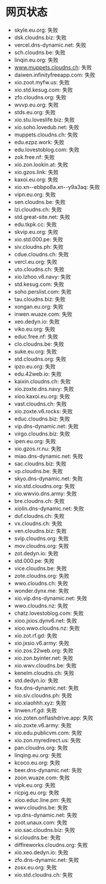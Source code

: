 # 网页状态
- skyle.eu.org: 失败
- dsk.cloudns.biz: 失败
- vercel.dns-dynamic.net: 失败
- sch.cloudns.be: 失败
- linqin.eu.org: 失败
- www.muppets.cloudns.ch: 失败
- daiwen.infinityfreeapp.com: 失败
- xio.zoot.myfw.us: 失败
- xio.std.kesug.com: 失败
- zfo.cloudns.org: 失败
- wvvp.eu.org: 失败
- stds.eu.org: 失败
- xio.stu.loveslife.biz: 失败
- xio.soho.lovedub.net: 失败
- muppets.cloudns.ch: 失败
- edu.ezpz.work: 失败
- edu.lovestoblog.com: 失败
- zok.free.nf: 失败
- xio.zon.lookin.at: 失败
- xio.gzos.link: 失败
- kaxoi.eu.org: 失败
- xio.xn--ebbpo8a.xn--y9a3aq: 失败
- vipn.eu.org: 失败
- sen.cloudns.be: 失败
- lzi.cloudns.ch: 失败
- std.great-site.net: 失败
- edu.tkpk.cc: 失败
- skvip.eu.org: 失败
- xio.std.000.pe: 失败
- siv.cloudns.ph: 失败
- cdue.cloudns.ch: 失败
- vercl.eu.org: 失败
- uto.cloudns.ch: 失败
- xio.lzhoo.v6.navy: 失败
- std.kesug.com: 失败
- soho.perslist.com: 失败
- tau.cloudns.biz: 失败
- xongan.eu.org: 失败
- inwen.wuaze.com: 失败
- xeo.dedyn.io: 失败
- viko.eu.org: 失败
- educ.free.nf: 失败
- clo.cloudns.be: 失败
- suke.eu.org: 失败
- std.cloudns.org: 失败
- ipzo.eu.org: 失败
- edu.42web.io: 失败
- kaixin.cloudns.ch: 失败
- xio.zoxte.dns.navy: 失败
- xioo.kaxoi.eu.org: 失败
- vast.cloudns.ch: 失败
- xio.zoxte.v6.rocks: 失败
- educ.cloudns.biz: 失败
- vip.dns-dynamic.net: 失败
- virgo.cloudns.biz: 失败
- ipen.eu.org: 失败
- xio.gzos.rr.nu: 失败
- miao.dns-dynamic.net: 失败
- sac.cloudns.biz: 失败
- vp.cloudns.be: 失败
- skyo.dns-dynamic.net: 失败
- xio.std.cloudns.org: 失败
- xio.wwvio.dns.army: 失败
- bre.cloudns.ch: 失败
- xiolin.dns-dynamic.net: 失败
- duf.cloudns.ch: 失败
- vx.cloudns.ch: 失败
- ven.cloudns.biz: 失败
- svip.cloudns.org: 失败
- mov.cloudns.org: 失败
- zot.dedyn.io: 失败
- std.000.pe: 失败
- vice.cloudns.be: 失败
- zote.cloudns.org: 失败
- wwo.cloudns.ch: 失败
- wonder.dynx.me: 失败
- xio.vip.dns-dynamic.net: 失败
- wwo.cloudns.nz: 失败
- chatz.lovestoblog.com: 失败
- xioo.jxios.dynv6.net: 失败
- xioo.wwo.cloudns.nz: 失败
- xio.zot.rf.gd: 失败
- xio.jxsio.v6.army: 失败
- xio.zos.22web.org: 失败
- xio.zon.byinter.net: 失败
- xio.wwv.cloudns.be: 失败
- kenelm.cloudns.ch: 失败
- std.dedyn.io: 失败
- fox.dns-dynamic.net: 失败
- xio.siv.cloudns.ph: 失败
- xio.xiaohhh.xyz: 失败
- linwen.rf.gd: 失败
- xio.zoten.onflashdrive.app: 失败
- xio.zoxte.v6.army: 失败
- xio.edu.publicvm.com: 失败
- xio.zon.myredirect.us: 失败
- pan.cloudns.org: 失败
- linqing.eu.org: 失败
- kcoco.eu.org: 失败
- beer.dns-dynamic.net: 失败
- zoon.wuaze.com: 失败
- vipk.eu.org: 失败
- ricpig.eu.org: 失败
- xioo.educ.line.pm: 失败
- wwv.cloudns.be: 失败
- vp.dns-dynamic.net: 失败
- zoot.unaux.com: 失败
- xio.sac.cloudns.biz: 失败
- si.cloudns.be: 失败
- diffireworks.cloudns.org: 失败
- xio.xeo.dedyn.io: 失败
- zfo.dns-dynamic.net: 失败
- zosx.eu.org: 失败
- xio.std.cloudns.ch: 失败
